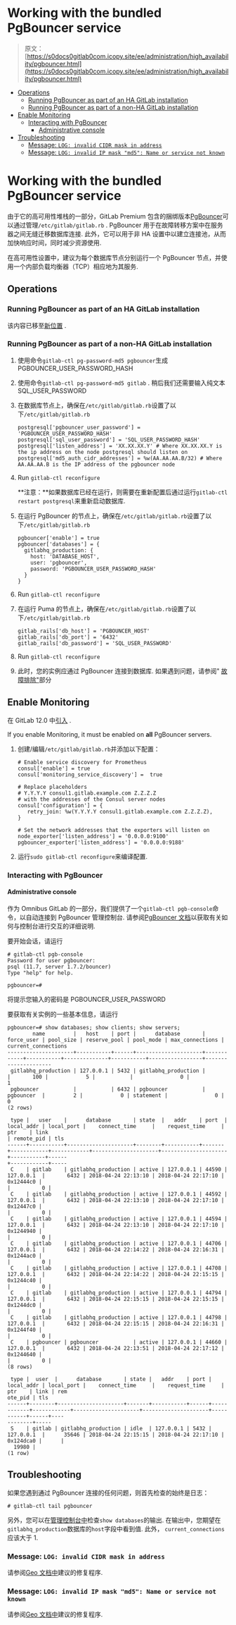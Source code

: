 # Working with the bundled PgBouncer service

> 原文：[https://s0docs0gitlab0com.icopy.site/ee/administration/high_availability/pgbouncer.html](https://s0docs0gitlab0com.icopy.site/ee/administration/high_availability/pgbouncer.html)

*   [Operations](#operations)
    *   [Running PgBouncer as part of an HA GitLab installation](#running-pgbouncer-as-part-of-an-ha-gitlab-installation)
    *   [Running PgBouncer as part of a non-HA GitLab installation](#running-pgbouncer-as-part-of-a-non-ha-gitlab-installation)
*   [Enable Monitoring](#enable-monitoring)
    *   [Interacting with PgBouncer](#interacting-with-pgbouncer)
        *   [Administrative console](#administrative-console)
*   [Troubleshooting](#troubleshooting)
    *   [Message: `LOG: invalid CIDR mask in address`](#message-log--invalid-cidr-mask-in-address)
    *   [Message: `LOG: invalid IP mask "md5": Name or service not known`](#message-log--invalid-ip-mask-md5-name-or-service-not-known)

# Working with the bundled PgBouncer service[](#working-with-the-bundled-pgbouncer-service-premium-only "Permalink")

由于它的高可用性堆栈的一部分，GitLab Premium 包含的捆绑版本[PgBouncer](http://www.pgbouncer.org/)可以通过管理`/etc/gitlab/gitlab.rb` . PgBouncer 用于在故障转移方案中在服务器之间无缝迁移数据库连接. 此外，它可以用于非 HA 设置中以建立连接池，从而加快响​​应时间，同时减少资源使用.

在高可用性设置中，建议为每个数据库节点分别运行一个 PgBouncer 节点，并使用一个内部负载均衡器（TCP）相应地为其服务.

## Operations[](#operations "Permalink")

### Running PgBouncer as part of an HA GitLab installation[](#running-pgbouncer-as-part-of-an-ha-gitlab-installation "Permalink")

该内容已移至[新位置](../postgresql/replication_and_failover.html#configuring-the-pgbouncer-node) .

### Running PgBouncer as part of a non-HA GitLab installation[](#running-pgbouncer-as-part-of-a-non-ha-gitlab-installation "Permalink")

1.  使用命令`gitlab-ctl pg-password-md5 pgbouncer`生成 PGBOUNCER_USER_PASSWORD_HASH

2.  使用命令`gitlab-ctl pg-password-md5 gitlab` . 稍后我们还需要输入纯文本 SQL_USER_PASSWORD

3.  在数据库节点上，确保在`/etc/gitlab/gitlab.rb`设置了以下`/etc/gitlab/gitlab.rb`

    ```
    postgresql['pgbouncer_user_password'] = 'PGBOUNCER_USER_PASSWORD_HASH'
    postgresql['sql_user_password'] = 'SQL_USER_PASSWORD_HASH'
    postgresql['listen_address'] = 'XX.XX.XX.Y' # Where XX.XX.XX.Y is the ip address on the node postgresql should listen on
    postgresql['md5_auth_cidr_addresses'] = %w(AA.AA.AA.B/32) # Where AA.AA.AA.B is the IP address of the pgbouncer node 
    ```

4.  Run `gitlab-ctl reconfigure`

    **注意：**如果数据库已经在运行，则需要在重新配置后通过运行`gitlab-ctl restart postgresql`来重新启动数据库.

5.  在运行 PgBouncer 的节点上，确保在`/etc/gitlab/gitlab.rb`设置了以下`/etc/gitlab/gitlab.rb`

    ```
    pgbouncer['enable'] = true
    pgbouncer['databases'] = {
      gitlabhq_production: {
        host: 'DATABASE_HOST',
        user: 'pgbouncer',
        password: 'PGBOUNCER_USER_PASSWORD_HASH'
      }
    } 
    ```

6.  Run `gitlab-ctl reconfigure`

7.  在运行 Puma 的节点上，确保在`/etc/gitlab/gitlab.rb`设置了以下`/etc/gitlab/gitlab.rb`

    ```
    gitlab_rails['db_host'] = 'PGBOUNCER_HOST'
    gitlab_rails['db_port'] = '6432'
    gitlab_rails['db_password'] = 'SQL_USER_PASSWORD' 
    ```

8.  Run `gitlab-ctl reconfigure`

9.  此时，您的实例应通过 PgBouncer 连接到数据库. 如果遇到问题，请参阅" [故障排除"](#troubleshooting)部分

## Enable Monitoring[](#enable-monitoring "Permalink")

在 GitLab 12.0 中[引入](https://gitlab.com/gitlab-org/omnibus-gitlab/-/issues/3786) .

If you enable Monitoring, it must be enabled on **all** PgBouncer servers.

1.  创建/编辑`/etc/gitlab/gitlab.rb`并添加以下配置：

    ```
    # Enable service discovery for Prometheus
    consul['enable'] = true
    consul['monitoring_service_discovery'] =  true

    # Replace placeholders
    # Y.Y.Y.Y consul1.gitlab.example.com Z.Z.Z.Z
    # with the addresses of the Consul server nodes
    consul['configuration'] = {
       retry_join: %w(Y.Y.Y.Y consul1.gitlab.example.com Z.Z.Z.Z),
    }

    # Set the network addresses that the exporters will listen on
    node_exporter['listen_address'] = '0.0.0.0:9100'
    pgbouncer_exporter['listen_address'] = '0.0.0.0:9188' 
    ```

2.  运行`sudo gitlab-ctl reconfigure`来编译配置.

### Interacting with PgBouncer[](#interacting-with-pgbouncer "Permalink")

#### Administrative console[](#administrative-console "Permalink")

作为 Omnibus GitLab 的一部分，我们提供了一个`gitlab-ctl pgb-console`命令，以自动连接到 PgBouncer 管理控制台. 请参阅[PgBouncer 文档](https://www.pgbouncer.org/usage.html#admin-console)以获取有关如何与控制台进行交互的详细说明.

要开始会话，请运行

```
# gitlab-ctl pgb-console
Password for user pgbouncer:
psql (11.7, server 1.7.2/bouncer)
Type "help" for help.

pgbouncer=# 
```

将提示您输入的密码是 PGBOUNCER_USER_PASSWORD

要获取有关实例的一些基本信息，请运行

```
pgbouncer=# show databases; show clients; show servers;
        name         |   host    | port |      database       | force_user | pool_size | reserve_pool | pool_mode | max_connections | current_connections
---------------------+-----------+------+---------------------+------------+-----------+--------------+-----------+-----------------+---------------------
 gitlabhq_production | 127.0.0.1 | 5432 | gitlabhq_production |            |       100 |            5 |           |               0 |                   1
 pgbouncer           |           | 6432 | pgbouncer           | pgbouncer  |         2 |            0 | statement |               0 |                   0
(2 rows)

 type |   user    |      database       | state  |   addr    | port  | local_addr | local_port |    connect_time     |    request_time     |    ptr    | link
| remote_pid | tls
------+-----------+---------------------+--------+-----------+-------+------------+------------+---------------------+---------------------+-----------+------
+------------+-----
 C    | gitlab    | gitlabhq_production | active | 127.0.0.1 | 44590 | 127.0.0.1  |       6432 | 2018-04-24 22:13:10 | 2018-04-24 22:17:10 | 0x12444c0 |
|          0 |
 C    | gitlab    | gitlabhq_production | active | 127.0.0.1 | 44592 | 127.0.0.1  |       6432 | 2018-04-24 22:13:10 | 2018-04-24 22:17:10 | 0x12447c0 |
|          0 |
 C    | gitlab    | gitlabhq_production | active | 127.0.0.1 | 44594 | 127.0.0.1  |       6432 | 2018-04-24 22:13:10 | 2018-04-24 22:17:10 | 0x1244940 |
|          0 |
 C    | gitlab    | gitlabhq_production | active | 127.0.0.1 | 44706 | 127.0.0.1  |       6432 | 2018-04-24 22:14:22 | 2018-04-24 22:16:31 | 0x1244ac0 |
|          0 |
 C    | gitlab    | gitlabhq_production | active | 127.0.0.1 | 44708 | 127.0.0.1  |       6432 | 2018-04-24 22:14:22 | 2018-04-24 22:15:15 | 0x1244c40 |
|          0 |
 C    | gitlab    | gitlabhq_production | active | 127.0.0.1 | 44794 | 127.0.0.1  |       6432 | 2018-04-24 22:15:15 | 2018-04-24 22:15:15 | 0x1244dc0 |
|          0 |
 C    | gitlab    | gitlabhq_production | active | 127.0.0.1 | 44798 | 127.0.0.1  |       6432 | 2018-04-24 22:15:15 | 2018-04-24 22:16:31 | 0x1244f40 |
|          0 |
 C    | pgbouncer | pgbouncer           | active | 127.0.0.1 | 44660 | 127.0.0.1  |       6432 | 2018-04-24 22:13:51 | 2018-04-24 22:17:12 | 0x1244640 |
|          0 |
(8 rows)

 type |  user  |      database       | state |   addr    | port | local_addr | local_port |    connect_time     |    request_time     |    ptr    | link | rem
ote_pid | tls
------+--------+---------------------+-------+-----------+------+------------+------------+---------------------+---------------------+-----------+------+----
--------+-----
 S    | gitlab | gitlabhq_production | idle  | 127.0.0.1 | 5432 | 127.0.0.1  |      35646 | 2018-04-24 22:15:15 | 2018-04-24 22:17:10 | 0x124dca0 |      |
  19980 |
(1 row) 
```

## Troubleshooting[](#troubleshooting "Permalink")

如果您遇到通过 PgBouncer 连接的任何问题，则首先检查的始终是日志：

```
# gitlab-ctl tail pgbouncer 
```

另外，您可以在[管理控制台中](#administrative-console)检查`show databases`的输出. 在输出中，您期望在`gitlabhq_production`数据库的`host`字段中看到值. 此外， `current_connections`应该大于 1.

### Message: `LOG: invalid CIDR mask in address`[](#message-log--invalid-cidr-mask-in-address "Permalink")

请参阅[Geo 文档中](../geo/replication/troubleshooting.html#message-log--invalid-cidr-mask-in-address)建议的修复程序.

### Message: `LOG: invalid IP mask "md5": Name or service not known`[](#message-log--invalid-ip-mask-md5-name-or-service-not-known "Permalink")

请参阅[Geo 文档中](../geo/replication/troubleshooting.html#message-log--invalid-ip-mask-md5-name-or-service-not-known)建议的修复程序.